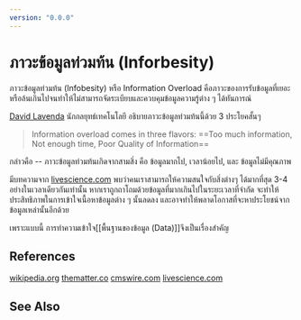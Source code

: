 ```yaml
---
version: "0.0.0"
---
```

# ภาวะข้อมูลท่วมท้น (Inforbesity)
ภาวะข้อมูลท่วมท้น (Infobesity) หรือ Information Overload คือภาวะของการรับข้อมูลที่เยอะหรือล้นเกินไปจนทำให้ไม่สามารถจัดระเบียบและควบคุมข้อมูลความรู้ต่าง ๆ ได้ทันการณ์

[David Lavenda](https://www.linkedin.com/in/dlavenda/)  นักกลยุทธ์เทคโนโลยี อธิบายภาวะข้อมูลท่วมท้นนี้ด้วย 3 ประโยคสั้นๆ

>Information overload comes in three flavors:
>==Too much information, Not enough time, Poor Quality of Information== 

กล่าวคือ -- ภาวะข้อมูลท่วมท้นเกิดจากสามสิ่ง คือ ข้อมูลมากไป, เวลาน้อยไป, และ ข้อมูลไม่มีคุณภาพ

มีบทความจาก [livescience.com](https://www.livescience.com/2493-mind-limit-4.html#:~:text=Your%20brain%20may%20only%20be,conscious%20mind%20at%20one%20time.) พบว่าคนเราสามารถให้ความสนใจกับสิ่งต่างๆ ได้มากที่สุด 3-4 อย่างในเวลาเดียวกันเท่านั้น หากเราถูกถาโถมด้วยข้อมูลที่มากเกินไปในระยะเวลาที่จำกัด จะทำให้ประสิทธิภาพในการเข้าใจเนื้อหาข้อมูลต่าง ๆ นั้นลดลง และอาจทำให้พลาดโอกาสที่จะหาประโยชน์จากข้อมูลเหล่านั้นอีกด้วย

เพราะแบบนี้ การทำความเข้าใจ[[พื้นฐานของข้อมูล (Data)]]จึงเป็นเรื่องสำคัญ

## References
[wikipedia.org](https://th.wikipedia.org/wiki/%E0%B8%A0%E0%B8%B2%E0%B8%A7%E0%B8%B0%E0%B8%82%E0%B9%89%E0%B8%AD%E0%B8%A1%E0%B8%B9%E0%B8%A5%E0%B8%97%E0%B9%88%E0%B8%A7%E0%B8%A1%E0%B8%97%E0%B9%89%E0%B8%99)
[thematter.co](https://thematter.co/uncategorized/infobesity/29333)
[cmswire.com](https://www.cmswire.com/digital-workplace/information-overload-comes-in-3-flavors-heres-how-to-combat-it/)
[livescience.com](https://www.livescience.com/2493-mind-limit-4.html#:~:text=Your%20brain%20may%20only%20be,conscious%20mind%20at%20one%20time.)

## See Also
